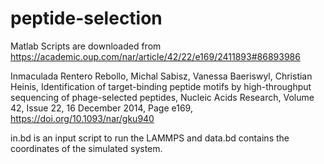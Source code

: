 # peptide-selection
Matlab Scripts are downloaded from https://academic.oup.com/nar/article/42/22/e169/2411893#86893986

Inmaculada Rentero Rebollo, Michal Sabisz, Vanessa Baeriswyl, Christian Heinis, Identification of target-binding peptide motifs by high-throughput sequencing of phage-selected peptides, Nucleic Acids Research, Volume 42, Issue 22, 16 December 2014, Page e169, https://doi.org/10.1093/nar/gku940

in.bd is an input script to run the LAMMPS and data.bd contains the coordinates of the simulated system. 
